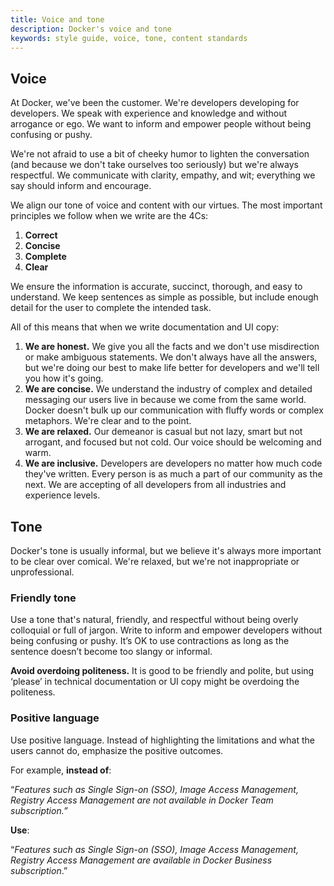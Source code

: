 ```yaml
---
title: Voice and tone
description: Docker's voice and tone
keywords: style guide, voice, tone, content standards
--- 
```


## Voice

At Docker, we've been the customer. We're developers developing for developers. We speak with experience and knowledge and without arrogance or ego. We want to inform and empower people without being confusing or pushy. 

We're not afraid to use a bit of cheeky humor to lighten the conversation (and because we don't take ourselves too seriously) but we're always respectful. We communicate with clarity, empathy, and wit; everything we say should inform and encourage.

We align our tone of voice and content with our virtues. The most important principles we follow when we write are the 4Cs:

1. **Correct**
2. **Concise**
3. **Complete**
4. **Clear**

We ensure the information is accurate, succinct, thorough, and easy to understand. We keep sentences as simple as possible, but include enough detail for the user to complete the intended task.

All of this means that when we write documentation and UI copy:

1. **We are honest.** We give you all the facts and we don't use misdirection or make ambiguous statements. We don't always have all the answers, but we're doing our best to make life better for developers and we'll tell you how it's going. 
2. **We are concise.** We understand the industry of complex and detailed messaging our users live in because we come from the same world. Docker doesn't bulk up our communication with fluffy words or complex metaphors. We're clear and to the point. 
3. **We are relaxed.** Our demeanor is casual but not lazy, smart but not arrogant, and focused but not cold. Our voice should be welcoming and warm. 
4. **We are inclusive.** Developers are developers no matter how much code they've written. Every person is as much a part of our community as the next. We are accepting of all developers from all industries and experience levels. 

## Tone

Docker's tone is usually informal, but we believe it's always more important to be clear over comical. We're relaxed, but we're not inappropriate or unprofessional. 

### Friendly tone

Use a tone that's natural, friendly, and respectful without being overly colloquial or full of jargon. Write to inform and empower developers without being confusing or pushy. It’s OK to use contractions as long as the sentence doesn’t become too slangy or informal.

**Avoid overdoing politeness.** It is good to be friendly and polite, but using ‘please’ in technical documentation or UI copy might be overdoing the politeness.

### Positive language

Use positive language. Instead of highlighting the limitations and what the users cannot do, emphasize the positive outcomes.

For example, **instead of**:

“*Features such as Single Sign-on (SSO), Image Access Management, Registry Access Management are not available in Docker Team subscription.”*

**Use**:

“*Features such as Single Sign-on (SSO), Image Access Management, Registry Access Management are  available in Docker Business subscription*.”
